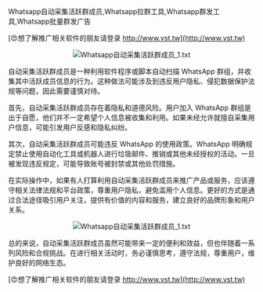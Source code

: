 Whatsapp自动采集活跃群成员,Whatsapp拉群工具,Whatsapp群发工具,Whatsapp批量群发广告

[😍想了解推广相关软件的朋友请登录 http://www.vst.tw](http://www.vst.tw)

 <center><img src="https://vst.tw/MP4/tuiguang/png/0.png" alt="Whatsapp自动采集活跃群成员_1.txt"></center>

自动采集活跃群成员是一种利用软件程序或脚本自动扫描 WhatsApp 群组，并收集其中活跃成员信息的行为。这种做法可能涉及到违反用户隐私、侵犯数据保护法规等问题，因此需要谨慎对待。

首先，自动采集活跃群成员存在着隐私和道德风险。用户加入 WhatsApp 群组是出于自愿，他们并不一定希望个人信息被收集和利用。如果未经允许就擅自采集用户信息，可能引发用户反感和隐私纠纷。

其次，自动采集活跃群成员可能违反 WhatsApp 的使用政策。WhatsApp 明确规定禁止使用自动化工具或机器人进行垃圾邮件、推销或其他未经授权的活动。一旦被发现违反规定，可能导致账号被封禁或其他处罚措施。

在实际操作中，如果有人打算利用自动采集活跃群成员来推广产品或服务，应该遵守相关法律法规和平台政策，尊重用户隐私，避免滥用个人信息。更好的方式是通过合法途径吸引用户关注，提供有价值的内容和服务，建立良好的品牌形象和用户关系。

 <center><img src="https://vst.tw/MP4/tuiguang/png/0.png" alt="Whatsapp自动采集活跃群成员_1.txt"></center>

总的来说，自动采集活跃群成员虽然可能带来一定的便利和效益，但也伴随着一系列风险和合规挑战。在进行相关活动时，务必谨慎思考，遵守法规，尊重用户，维护良好的网络生态。

[😍想了解推广相关软件的朋友请登录 http://www.vst.tw](http://www.vst.tw)



